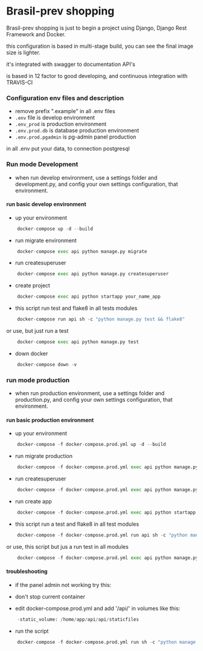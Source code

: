 # Brasil-prev shopping

Brasil-prev shopping is just to begin a project using Django, Django Rest Framework and Docker.

this configuration is based in multi-stage build, you can see the final image size is lighter.

it's integrated with swagger to documentation API's

is based in 12 factor to good developing, and continuous integration with TRAVIS-CI

### Configuration env files and description

-   remove prefix ".example" in all .env files
-   `.env` file is develop environment
-   `.env_prod` is production environment
-   `.env.prod.db` is database production environment
-   `.env.prod.pgadmin` is pg-admin panel production

in all .env put your data, to connection postgresql

### Run mode Development

-   when run develop environment, use a settings folder and development.py, and config your own settings configuration, that environment.

#### run basic develop environment

-   up your environment

```python
    docker-compose up -d --build
```

-   run migrate environment

```python
    docker-compose exec api python manage.py migrate
```

-   run createsuperuser

```python
    docker-compose exec api python manage.py createsuperuser
```

-   create project

```python
    docker-compose exec api python startapp your_name_app
```

-   this script run test and flake8 in all tests modules

```python
    docker-compose run api sh -c "python manage.py test && flake8"
```

or use, but just run a test

```python
    docker-compose exec api python manage.py test
```

-   down docker

```python
    docker-compose down -v
```

### run mode production

-   when run production environment, use a settings folder and production.py, and config your own settings configuration, that environment.

#### run basic production environment

-   up your environment

```python
    docker-compose -f docker-compose.prod.yml up -d --build
```

-   run migrate production

```python
    docker-compose -f docker-compose.prod.yml exec api python manage.py migrate
```

-   run createsuperuser

```python
    docker-compose -f docker-compose.prod.yml exec api python manage.py createsuperuser
```

-   run create app

```python
    docker-compose -f docker-compose.prod.yml exec api python startapp your_name_app
```

-   this script run a test and flake8 in all test modules

```python
    docker-compose -f docker-compose.prod.yml run api sh -c "python manage.py test && flake8"
```

or use, this script but jus a run test in all modules

```python
    docker-compose -f docker-compose.prod.yml exec api python manage.py test
```

#### troubleshooting

-   if the panel admin not working try this:

-   don't stop current container

-   edit docker-compose.prod.yml and add '/api/' in volumes like this:

```python
    -static_volume: /home/app/api/api/staticfiles
```

-   run the script

```python
    docker-compose -f docker-compose.prod.yml run sh -c "python manage.py collectstatic --no-input --clear"
```
